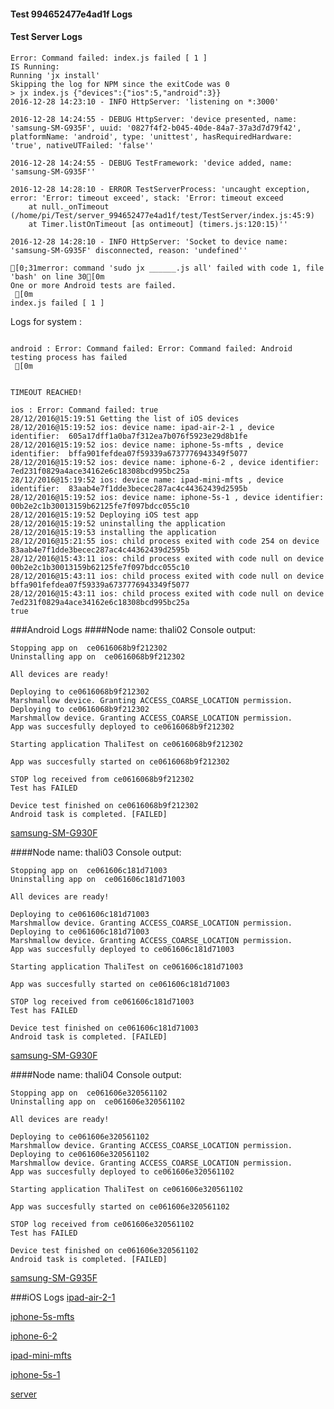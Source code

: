 #### Test 994652477e4ad1f Logs

#### Test Server Logs
```
Error: Command failed: index.js failed [ 1 ]
IS Running:
Running 'jx install'
Skipping the log for NPM since the exitCode was 0
> jx index.js {"devices":{"ios":5,"android":3}}
2016-12-28 14:23:10 - INFO HttpServer: 'listening on *:3000'

2016-12-28 14:24:55 - DEBUG HttpServer: 'device presented, name: 'samsung-SM-G935F', uuid: '0827f4f2-b045-40de-84a7-37a3d7d79f42', platformName: 'android', type: 'unittest', hasRequiredHardware: 'true', nativeUTFailed: 'false''

2016-12-28 14:24:55 - DEBUG TestFramework: 'device added, name: 'samsung-SM-G935F''

2016-12-28 14:28:10 - ERROR TestServerProcess: 'uncaught exception, error: 'Error: timeout exceed', stack: 'Error: timeout exceed
    at null._onTimeout (/home/pi/Test/server_994652477e4ad1f/test/TestServer/index.js:45:9)
    at Timer.listOnTimeout [as ontimeout] (timers.js:120:15)''

2016-12-28 14:28:10 - INFO HttpServer: 'Socket to device name: 'samsung-SM-G935F' disconnected, reason: 'undefined''

[0;31merror: command 'sudo jx ______.js all' failed with code 1, file 'bash' on line 30[0m
One or more Android tests are failed.
 [0m
index.js failed [ 1 ]

```


Logs for system : 
```

android : Error: Command failed: Error: Command failed: Android testing process has failed
 [0m


TIMEOUT REACHED!

ios : Error: Command failed: true
28/12/2016@15:19:51 Getting the list of iOS devices 
28/12/2016@15:19:52 ios: device name: ipad-air-2-1 , device identifier:  605a17dff1a0ba7f312ea7b076f5923e29d8b1fe
28/12/2016@15:19:52 ios: device name: iphone-5s-mfts , device identifier:  bffa901fefdea07f59339a6737776943349f5077
28/12/2016@15:19:52 ios: device name: iphone-6-2 , device identifier:  7ed231f0829a4ace34162e6c18308bcd995bc25a
28/12/2016@15:19:52 ios: device name: ipad-mini-mfts , device identifier:  83aab4e7f1dde3becec287ac4c44362439d2595b
28/12/2016@15:19:52 ios: device name: iphone-5s-1 , device identifier:  00b2e2c1b30013159b62125fe7f097bdcc055c10
28/12/2016@15:19:52 Deploying iOS test app 
28/12/2016@15:19:52 uninstalling the application 
28/12/2016@15:19:53 installing the application 
28/12/2016@15:21:55 ios: child process exited with code 254 on device 83aab4e7f1dde3becec287ac4c44362439d2595b 
28/12/2016@15:43:11 ios: child process exited with code null on device 00b2e2c1b30013159b62125fe7f097bdcc055c10 
28/12/2016@15:43:11 ios: child process exited with code null on device bffa901fefdea07f59339a6737776943349f5077 
28/12/2016@15:43:11 ios: child process exited with code null on device 7ed231f0829a4ace34162e6c18308bcd995bc25a 
true

```
###Android Logs
####Node name: thali02
Console output:
```
Stopping app on  ce0616068b9f212302
Uninstalling app on  ce0616068b9f212302

All devices are ready!

Deploying to ce0616068b9f212302
Marshmallow device. Granting ACCESS_COARSE_LOCATION permission.
Deploying to ce0616068b9f212302
Marshmallow device. Granting ACCESS_COARSE_LOCATION permission.
App was succesfully deployed to ce0616068b9f212302

Starting application ThaliTest on ce0616068b9f212302

App was succesfully started on ce0616068b9f212302

STOP log received from ce0616068b9f212302
Test has FAILED

Device test finished on ce0616068b9f212302 
Android task is completed. [FAILED]
```
[samsung-SM-G930F](https://github.com/ThaliTester/TestResults/blob/994652477e4ad1f_Moved_network_check_into_has_required_hardware_andrew-aladev/thali02_samsung-SM-G930F.md)

####Node name: thali03
Console output:
```
Stopping app on  ce061606c181d71003
Uninstalling app on  ce061606c181d71003

All devices are ready!

Deploying to ce061606c181d71003
Marshmallow device. Granting ACCESS_COARSE_LOCATION permission.
Deploying to ce061606c181d71003
Marshmallow device. Granting ACCESS_COARSE_LOCATION permission.
App was succesfully deployed to ce061606c181d71003

Starting application ThaliTest on ce061606c181d71003

App was succesfully started on ce061606c181d71003

STOP log received from ce061606c181d71003
Test has FAILED

Device test finished on ce061606c181d71003 
Android task is completed. [FAILED]
```
[samsung-SM-G930F](https://github.com/ThaliTester/TestResults/blob/994652477e4ad1f_Moved_network_check_into_has_required_hardware_andrew-aladev/thali03_samsung-SM-G930F.md)

####Node name: thali04
Console output:
```
Stopping app on  ce061606e320561102
Uninstalling app on  ce061606e320561102

All devices are ready!

Deploying to ce061606e320561102
Marshmallow device. Granting ACCESS_COARSE_LOCATION permission.
Deploying to ce061606e320561102
Marshmallow device. Granting ACCESS_COARSE_LOCATION permission.
App was succesfully deployed to ce061606e320561102

Starting application ThaliTest on ce061606e320561102

App was succesfully started on ce061606e320561102

STOP log received from ce061606e320561102
Test has FAILED

Device test finished on ce061606e320561102 
Android task is completed. [FAILED]
```
[samsung-SM-G935F](https://github.com/ThaliTester/TestResults/blob/994652477e4ad1f_Moved_network_check_into_has_required_hardware_andrew-aladev/thali04_samsung-SM-G935F.md)


###iOS Logs
[ipad-air-2-1](https://github.com/ThaliTester/TestResults/blob/994652477e4ad1f_Moved_network_check_into_has_required_hardware_andrew-aladev/iOS_ipad-air-2-1.md)

[iphone-5s-mfts](https://github.com/ThaliTester/TestResults/blob/994652477e4ad1f_Moved_network_check_into_has_required_hardware_andrew-aladev/iOS_iphone-5s-mfts.md)

[iphone-6-2](https://github.com/ThaliTester/TestResults/blob/994652477e4ad1f_Moved_network_check_into_has_required_hardware_andrew-aladev/iOS_iphone-6-2.md)

[ipad-mini-mfts](https://github.com/ThaliTester/TestResults/blob/994652477e4ad1f_Moved_network_check_into_has_required_hardware_andrew-aladev/iOS_ipad-mini-mfts.md)

[iphone-5s-1](https://github.com/ThaliTester/TestResults/blob/994652477e4ad1f_Moved_network_check_into_has_required_hardware_andrew-aladev/iOS_iphone-5s-1.md)

[server](https://github.com/ThaliTester/TestResults/blob/994652477e4ad1f_Moved_network_check_into_has_required_hardware_andrew-aladev/iOS_server.md)




